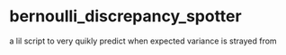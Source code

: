 # bernoulli_discrepancy_spotter
 a lil script to very quikly predict when expected variance is strayed from
